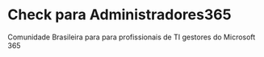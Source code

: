 # Check para Administradores365
Comunidade Brasileira para para profissionais de TI gestores do Microsoft 365 
